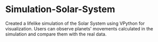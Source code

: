 # Simulation-Solar-System

Created a lifelike simulation of the Solar System using VPython for visualization. Users can observe planets' movements calculated in the simulation and compare them with the real data.
